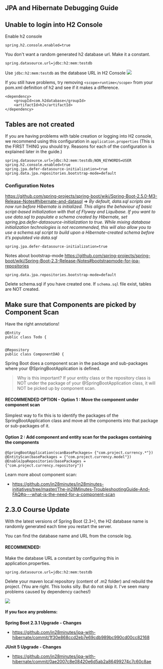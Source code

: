 ## JPA and Hibernate Debugging Guide

## Unable to login into H2 Console

Enable h2 console
```
spring.h2.console.enabled=true
```

You don't want a random generated h2 database url. Make it a constant.
```
spring.datasource.url=jdbc:h2:mem:testdb
```

Use `jdbc:h2:mem:testdb` as the database URL in H2 Console
![](images/h2-solution-image.png)

If you still have problems, try removing `<scope>runtime</scope>`  from your pom.xml definition of h2 and see if it makes a difference.

```
<dependency>
	<groupId>com.h2database</groupId>
	<artifactId>h2</artifactId>
</dependency>
```

## Tables are not created

If you are having problems with table creation or logging into H2 console, we recommend using this configuration in `application.properties` (This is the FIRST THING you should try. Reasons for each of the configuration is explained later in the guide.)

```
spring.datasource.url=jdbc:h2:mem:testdb;NON_KEYWORDS=USER
spring.h2.console.enabled=true
spring.jpa.defer-datasource-initialization=true
spring.data.jpa.repositories.bootstrap-mode=default
```

### Configuration Notes

https://github.com/spring-projects/spring-boot/wiki/Spring-Boot-2.5.0-M3-Release-Notes#hibernate-and-datasql => *By default, data.sql scripts are now run before Hibernate is initialized. This aligns the behaviour of basic script-based initialization with that of Flyway and Liquibase. If you want to use data.sql to populate a schema created by Hibernate, set spring.jpa.defer-datasource-initialization to true. While mixing database initialization technologies is not recommended, this will also allow you to use a schema.sql script to build upon a Hibernate-created schema before it’s populated via data.sql* 

```
spring.jpa.defer-datasource-initialization=true
```

Notes about bootstrap-mode https://github.com/spring-projects/spring-boot/wiki/Spring-Boot-2.3-Release-Notes#bootstrapmode-for-jpa-repositories
```
spring.data.jpa.repositories.bootstrap-mode=default
```

Delete schema.sql if you have created one. If `schema.sql` file exist, tables are NOT created.


## Make sure that Components are picked by Component Scan

Have the right annotations!

```
@Entity
public class Todo {


@Repository
public class ComponentDAO {
```


Spring Boot does a component scan in the package and sub-packages where your @SpringBootApplication is defined. 

>  Why is this important? If your entity class or the repository class is NOT under the package of your @SpringBootApplication class, it will NOT be picked up by component scan. 

#### RECOMMENDED OPTION - Option 1 : Move the component under component scan

Simplest way to fix this is to identify the packages of the SpringBootApplication class and move all the components into that package or sub-packages of it. 

#### Option 2 : Add component and entity scan for the packages containing the components
```
@SpringBootApplication(scanBasePackages= {"com.project.currency.*"})
@EntityScan(basePackages = {"com.project.currency.model"})
@EnableJpaRepositories(basePackages = {"com.project.currency.repository"})
```

Learn more about component scan:
- https://github.com/in28minutes/in28minutes-initiatives/tree/master/The-in28Minutes-TroubleshootingGuide-And-FAQ#q---what-is-the-need-for-a-component-scan


## 2.3.0 Course Update

With the latest versions of Spring Boot (2.3+), the H2 database name is randomly generated each time you restart the server.

You can find the database name and URL from the console log.

#### RECOMMENDED: 

Make the database URL a constant by configuring this in application.properties.

```
spring.datasource.url=jdbc:h2:mem:testdb
```

Delete your maven local repository (content of .m2 folder) and rebuild the project. (You are right. This looks silly. But do not skip it. I've seen many problems caused by dependency caches!)

![](images/eclipse-maven-m2-folder.png)


#### If you face any problems:

**Spring Boot 2.3.1 Upgrade - Changes**
- https://github.com/in28minutes/jpa-with-hibernate/commit/1f30e868ccd2eb7e69cdb989bc990cd00cc82168

**JUnit 5 Upgrade - Changes**
- https://github.com/in28minutes/jpa-with-hibernate/commit/0ae2007c8e08420e6d5ab2a86499274c7c60c8ae